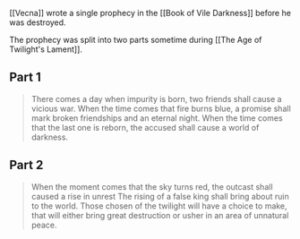 
[[Vecna]] wrote a single prophecy in the [[Book of Vile Darkness]] before he was destroyed. 

The prophecy was split into two parts sometime during [[The Age of Twilight's Lament]]. 

## Part 1
>There comes a day when impurity is born, two friends shall cause a vicious war.
 >When the time comes that fire burns blue, a promise shall mark broken friendships and an eternal night.
 >When the time comes that the last one is reborn, the accused shall cause a world of darkness.
 
## Part 2
> When the moment comes that the sky turns red, the outcast shall caused a rise in unrest
> The rising of a false king shall bring about ruin to the world.
> Those chosen of the twilight will have a choice to make, that will either bring great destruction or usher in an area of unnatural peace.